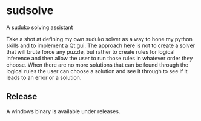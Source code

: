 # sudsolve
A suduko solving assistant

Take a shot at defining my own suduko solver as a way to hone my python skills and to implement a Qt gui. The approach here is not to create a solver that will brute force any puzzle, but rather to create rules for logical inference and then allow the user to run those rules in whatever order they choose. When there are no more solutions that can be found through the logical rules the user can choose a solution and see it through to see if it leads to an error or a solution.

## Release

A windows binary is available under releases.
